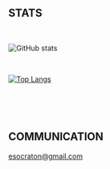 
<h2>STATS</h2>

<br>

![GitHub stats](https://github-readme-stats.vercel.app/api?username=esocraton&show_icons=true&theme=dark)

<br>

[![Top Langs](https://github-readme-stats.vercel.app/api/top-langs/?username=esocraton&layout=pie&theme=dark)](https://github.com/esocraton/github-readme-stats)

<br><br><br>

<h2>COMMUNICATION</h2>

esocraton@gmail.com
